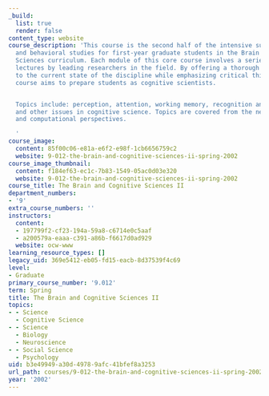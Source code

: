 ```yaml
---
_build:
  list: true
  render: false
content_type: website
course_description: 'This course is the second half of the intensive survey of brain
  and behavioral studies for first-year graduate students in the Brain and Cognitive
  Sciences curriculum. Each module of this core course involves a series of overview
  lectures by leading researchers in the field. By offering a thorough introduction
  to the current state of the discipline while emphasizing critical thinking, the
  course aims to prepare students as cognitive scientists.


  Topics include: perception, attention, working memory, recognition and recall, language,
  and other issues in cognitive science. Topics are covered from the neural, behavioral
  and computational perspectives.

  '
course_image:
  content: 85f00c06-e81a-e6f2-e98f-1cb6656759c2
  website: 9-012-the-brain-and-cognitive-sciences-ii-spring-2002
course_image_thumbnail:
  content: f184ef63-ec1c-7b83-1549-05ac0d03e320
  website: 9-012-the-brain-and-cognitive-sciences-ii-spring-2002
course_title: The Brain and Cognitive Sciences II
department_numbers:
- '9'
extra_course_numbers: ''
instructors:
  content:
  - 197799f2-cf23-194a-59a8-c6714e0c5aaf
  - a200579a-eaaa-c391-a86b-f6617d0ad929
  website: ocw-www
learning_resource_types: []
legacy_uid: 369e5412-eb05-fd15-eacb-8d37539f4c69
level:
- Graduate
primary_course_number: '9.012'
term: Spring
title: The Brain and Cognitive Sciences II
topics:
- - Science
  - Cognitive Science
- - Science
  - Biology
  - Neuroscience
- - Social Science
  - Psychology
uid: b3e49949-a30d-4978-9afc-41bfef8a3253
url_path: courses/9-012-the-brain-and-cognitive-sciences-ii-spring-2002
year: '2002'
---
```

